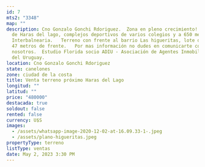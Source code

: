 ```yaml
---
id: 7
mts2: "3348"
map: ""
description: Cno Gonzalo Gonchi Rdoriguez.  Zona en pleno crecimiento! A pasos
  de Haras del lago, complejos deportivos de varios colegios y a 650 metros de
  Interbalnearia.   Terreno con frente al barrio Las higueritas, lote de 3348m2,
  47 metros de frente.   Por mas información no dudes en comunicarte con
  nosotros.  Estudio Florida socio ADIU - Asociación de Agentes Inmobiliarios
  del Uruguay.
location: Cno Gonzalo Gonchi Rdoriguez
state: canelones
zone: ciudad de la costa
title: Venta terreno próximo Haras del Lago
longitud: ""
latitud: ""
price: "480000"
destacada: true
soldout: false
rented: false
currency: U$S
images:
  - /assets/whatsapp-image-2020-12-02-at-16.09.33-1-.jpeg
  - /assets/plano-higueritas.jpeg
propertyType: terreno
listType: ventas
date: May 2, 2023 3:30 PM
---
```


